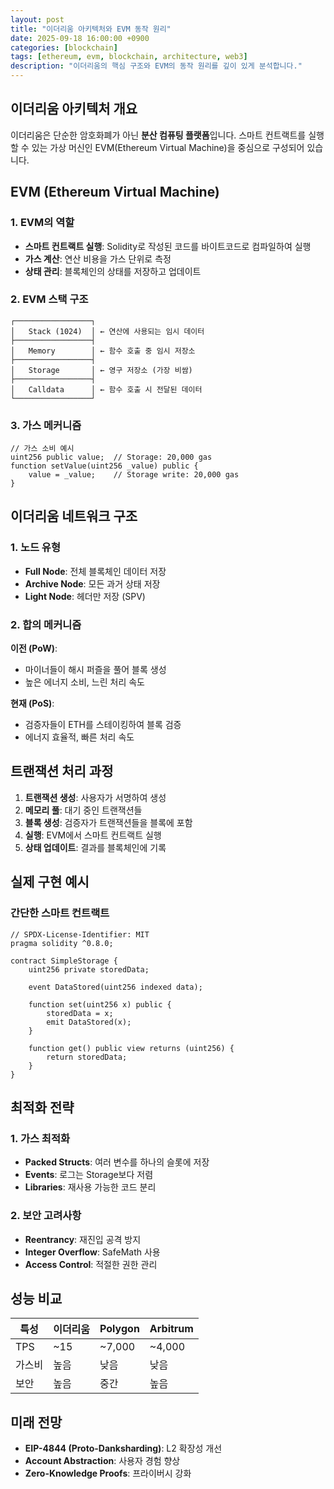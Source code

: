 ```yaml
---
layout: post
title: "이더리움 아키텍처와 EVM 동작 원리"
date: 2025-09-18 16:00:00 +0900
categories: [blockchain]
tags: [ethereum, evm, blockchain, architecture, web3]
description: "이더리움의 핵심 구조와 EVM의 동작 원리를 깊이 있게 분석합니다."
---
```


## 이더리움 아키텍처 개요

이더리움은 단순한 암호화폐가 아닌 **분산 컴퓨팅 플랫폼**입니다. 스마트 컨트랙트를 실행할 수 있는 가상 머신인 EVM(Ethereum Virtual Machine)을 중심으로 구성되어 있습니다.

## EVM (Ethereum Virtual Machine)

### 1. EVM의 역할

- **스마트 컨트랙트 실행**: Solidity로 작성된 코드를 바이트코드로 컴파일하여 실행
- **가스 계산**: 연산 비용을 가스 단위로 측정
- **상태 관리**: 블록체인의 상태를 저장하고 업데이트

### 2. EVM 스택 구조

```
┌─────────────────┐
│   Stack (1024)  │ ← 연산에 사용되는 임시 데이터
├─────────────────┤
│   Memory        │ ← 함수 호출 중 임시 저장소
├─────────────────┤
│   Storage       │ ← 영구 저장소 (가장 비쌈)
├─────────────────┤
│   Calldata      │ ← 함수 호출 시 전달된 데이터
└─────────────────┘
```

### 3. 가스 메커니즘

```solidity
// 가스 소비 예시
uint256 public value;  // Storage: 20,000 gas
function setValue(uint256 _value) public {
    value = _value;    // Storage write: 20,000 gas
}
```

## 이더리움 네트워크 구조

### 1. 노드 유형

- **Full Node**: 전체 블록체인 데이터 저장
- **Archive Node**: 모든 과거 상태 저장
- **Light Node**: 헤더만 저장 (SPV)

### 2. 합의 메커니즘

**이전 (PoW)**:
- 마이너들이 해시 퍼즐을 풀어 블록 생성
- 높은 에너지 소비, 느린 처리 속도

**현재 (PoS)**:
- 검증자들이 ETH를 스테이킹하여 블록 검증
- 에너지 효율적, 빠른 처리 속도

## 트랜잭션 처리 과정

1. **트랜잭션 생성**: 사용자가 서명하여 생성
2. **메모리 풀**: 대기 중인 트랜잭션들
3. **블록 생성**: 검증자가 트랜잭션들을 블록에 포함
4. **실행**: EVM에서 스마트 컨트랙트 실행
5. **상태 업데이트**: 결과를 블록체인에 기록

## 실제 구현 예시

### 간단한 스마트 컨트랙트

```solidity
// SPDX-License-Identifier: MIT
pragma solidity ^0.8.0;

contract SimpleStorage {
    uint256 private storedData;

    event DataStored(uint256 indexed data);

    function set(uint256 x) public {
        storedData = x;
        emit DataStored(x);
    }

    function get() public view returns (uint256) {
        return storedData;
    }
}
```

## 최적화 전략

### 1. 가스 최적화

- **Packed Structs**: 여러 변수를 하나의 슬롯에 저장
- **Events**: 로그는 Storage보다 저렴
- **Libraries**: 재사용 가능한 코드 분리

### 2. 보안 고려사항

- **Reentrancy**: 재진입 공격 방지
- **Integer Overflow**: SafeMath 사용
- **Access Control**: 적절한 권한 관리

## 성능 비교

| 특성 | 이더리움 | Polygon | Arbitrum |
|------|----------|---------|----------|
| TPS | ~15 | ~7,000 | ~4,000 |
| 가스비 | 높음 | 낮음 | 낮음 |
| 보안 | 높음 | 중간 | 높음 |

## 미래 전망

- **EIP-4844 (Proto-Danksharding)**: L2 확장성 개선
- **Account Abstraction**: 사용자 경험 향상
- **Zero-Knowledge Proofs**: 프라이버시 강화